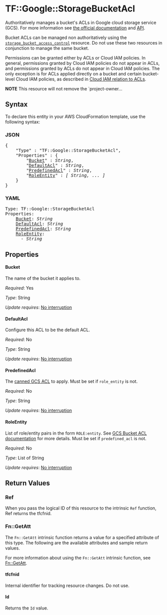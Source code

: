 # TF::Google::StorageBucketAcl

Authoritatively manages a bucket's ACLs in Google cloud storage service (GCS). For more information see
[the official documentation](https://cloud.google.com/storage/docs/access-control/lists)
and
[API](https://cloud.google.com/storage/docs/json_api/v1/bucketAccessControls).

Bucket ACLs can be managed non authoritatively using the [`storage_bucket_access_control`](https://www.terraform.io/docs/providers/google/r/storage_bucket_access_control.html) resource. Do not use these two resources in conjunction to manage the same bucket.

Permissions can be granted either by ACLs or Cloud IAM policies. In general, permissions granted by Cloud IAM policies do not appear in ACLs, and permissions granted by ACLs do not appear in Cloud IAM policies. The only exception is for ACLs applied directly on a bucket and certain bucket-level Cloud IAM policies, as described in [Cloud IAM relation to ACLs](https://cloud.google.com/storage/docs/access-control/iam#acls).

**NOTE** This resource will not remove the `project-owner...

## Syntax

To declare this entity in your AWS CloudFormation template, use the following syntax:

### JSON

<pre>
{
    "Type" : "TF::Google::StorageBucketAcl",
    "Properties" : {
        "<a href="#bucket" title="Bucket">Bucket</a>" : <i>String</i>,
        "<a href="#defaultacl" title="DefaultAcl">DefaultAcl</a>" : <i>String</i>,
        "<a href="#predefinedacl" title="PredefinedAcl">PredefinedAcl</a>" : <i>String</i>,
        "<a href="#roleentity" title="RoleEntity">RoleEntity</a>" : <i>[ String, ... ]</i>
    }
}
</pre>

### YAML

<pre>
Type: TF::Google::StorageBucketAcl
Properties:
    <a href="#bucket" title="Bucket">Bucket</a>: <i>String</i>
    <a href="#defaultacl" title="DefaultAcl">DefaultAcl</a>: <i>String</i>
    <a href="#predefinedacl" title="PredefinedAcl">PredefinedAcl</a>: <i>String</i>
    <a href="#roleentity" title="RoleEntity">RoleEntity</a>: <i>
      - String</i>
</pre>

## Properties

#### Bucket

The name of the bucket it applies to.

_Required_: Yes

_Type_: String

_Update requires_: [No interruption](https://docs.aws.amazon.com/AWSCloudFormation/latest/UserGuide/using-cfn-updating-stacks-update-behaviors.html#update-no-interrupt)

#### DefaultAcl

Configure this ACL to be the default ACL.

_Required_: No

_Type_: String

_Update requires_: [No interruption](https://docs.aws.amazon.com/AWSCloudFormation/latest/UserGuide/using-cfn-updating-stacks-update-behaviors.html#update-no-interrupt)

#### PredefinedAcl

The [canned GCS ACL](https://cloud.google.com/storage/docs/access-control/lists#predefined-acl) to apply. Must be set if `role_entity` is not.

_Required_: No

_Type_: String

_Update requires_: [No interruption](https://docs.aws.amazon.com/AWSCloudFormation/latest/UserGuide/using-cfn-updating-stacks-update-behaviors.html#update-no-interrupt)

#### RoleEntity

List of role/entity pairs in the form `ROLE:entity`. See [GCS Bucket ACL documentation](https://cloud.google.com/storage/docs/json_api/v1/bucketAccessControls)  for more details. Must be set if `predefined_acl` is not.

_Required_: No

_Type_: List of String

_Update requires_: [No interruption](https://docs.aws.amazon.com/AWSCloudFormation/latest/UserGuide/using-cfn-updating-stacks-update-behaviors.html#update-no-interrupt)

## Return Values

### Ref

When you pass the logical ID of this resource to the intrinsic `Ref` function, Ref returns the tfcfnid.

### Fn::GetAtt

The `Fn::GetAtt` intrinsic function returns a value for a specified attribute of this type. The following are the available attributes and sample return values.

For more information about using the `Fn::GetAtt` intrinsic function, see [Fn::GetAtt](https://docs.aws.amazon.com/AWSCloudFormation/latest/UserGuide/intrinsic-function-reference-getatt.html).

#### tfcfnid

Internal identifier for tracking resource changes. Do not use.

#### Id

Returns the <code>Id</code> value.

